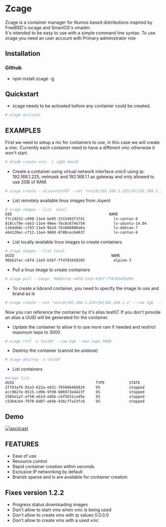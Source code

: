 # Zcage 

Zcage is a container manager for Illumos based distributions inspired by FreeBSD's iocage and SmartOS's vmadm.  
It's intended to be easy to use with a simple command line syntax.
To use zcage you need an user account with Primary administrator role 


## Installation 

### Github

  *  npm install zcage -g 

## Quickstart 

* zcage needs to be activated before any container could be created. 

```bash
# zcage activate
``` 
## EXAMPLES
First we need to setup a nic for containers to use, in this case we will create a vnic. 
Currently each container need to have a different vnic otherwise it won't start.

```bash
# dladm create-vnic -l igb0 omni0
```
* Create a container using virtual network interface _vnic0_ using ip: 192.168.1.225, netmask and 192.168.1.1 as gateway and only allowed to use 2GB of RAM. 

```bash
# zcage create --alias=test07 --net "vnic0|192.168.1.225/24|192.168.1.1" --ram 2gb  
```
* List remotely available linux images from Joyent

```bash
# zcage images --list  avail
UID                                            NAME                            VERSION         OS                      PUBLISHED
f7c19252-c998-11e4-be95-3315493f3741             lx-centos-6                     20150313        linux           2015-03-13T15:52:35Z
818cc79e-ceb3-11e4-99ee-7bc8c674e754             lx-ubuntu-14.04                 20150320        linux           2015-03-20T03:45:09Z
116deb8c-cf03-11e4-9b2d-7b1066800a6a             lx-debian-7                     20150320        linux           2015-03-20T13:14:41Z
eb4128ec-cf12-11e4-960d-8780cec6463f             lx-centos-6                     20150320        linux           2015-03-20T15:08:0
```
* List locally available linux images to create containers

```bash
# zcage images --list local 
UUID                                            NAME                            VERSION         OS                      PUBLISHED
96bb1fac-c87d-11e5-b5bf-ff4703459205             alpine-3                        20160201        linux           2016-02-01T00:49:02Z
```
* Pull a linux image to create containers

```bash
# zcage pull --image  96bb1fac-c87d-11e5-b5bf-ff4703459205  
```
* To create a lxbrand container, you need to specify the image to use and brand as lx 

```bash
# zcage create --net "vnic0|192.168.1.225/24|192.168.1.1" --ram 2gb  --with-image 96bb1fac-c87d-11e5-b5bf-ff4703459205 --alias lxvm --brand lx
```
Now you can reference the container by it's alias test07. If you don't provide an alias a UUID will be generated for the container.

* Update the container to allow it to use more ram if needed and restrict maximum lwps to 3000

```bash
# zcage rctl -z test07 --ram 6gb --max-lwps 3000 
```
* Destroy the container (cannot be undone)

```bash
# zcage destroy -z test07 
```
* List containers

```bash
#zcage list 
UUID                                     TYPE           STATE            ALIAS
2ff83af6-01a3-622a-e831-f65966465624     OS             stopped          nodejs
ecc9627e-6515-cd96-9fd0-b06973e4423f     OS             stopped          test07
2585e1a7-ef50-eb1d-e85b-cbf5631ced5e     OS             stopped          test08
c53b4cb4-f970-6d07-e64b-916c7fa23fc6     OS             stopped          test09
```

##  Demo 

[![asciicast](https://asciinema.org/a/189466.png)](https://asciinema.org/a/189466)


## FEATURES 

* Ease of use
* Resource control
* Rapid container creation within seconds 
* Exclusive IP networking by default
* Brands sparse and lx are available for container creation

##  Fixes version 1.2.2

* Progress status downloading images
* Don't allow to start vms when vnic is being used
* Don't allow to create vms with ip values 0.0.0.0
* Don't allow to create vms with a used vnic 
